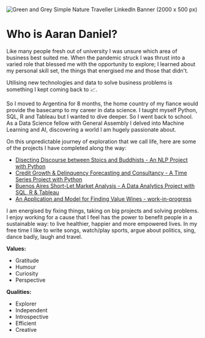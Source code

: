 
![Green and Grey Simple Nature Traveller Linkedln Banner (2000 x 500 px)](https://github.com/acdaniel864/acdaniel864/assets/62990137/d7f1eb06-6103-436b-b9c6-cca14761e7b3)

# Who is Aaran Daniel?

Like many people fresh out of university I was unsure which area of business best suited me. When the pandemic struck I was thrust into a varied role that blessed me with the opportunity to explore; I learned about my personal skill set, the things that energised me and those that didn't.

Utilising new technologies and data to solve business problems is something I kept coming back to 📈. 

So I moved to Argentina for 8 months, the home country of my fiance would provide the basecamp to my career in data science. I taught myself Python, SQL, R and Tableau but I wanted to dive deeper. So I went back to school. As a Data Science fellow with General Assembly I delved into Machine Learning and AI, discovering a world I am hugely passionate about. 

On this unpredictable journey of exploration that we call life, here are some of the projects I have completed along the way:

- [Disecting Discourse between Stoics and Buddhists - An NLP Project with Python](https://github.com/acdaniel864/nlp-reddit-classification)
- [Credit Growth & Delinquency Forecasting and Consultancy - A Time Series Project with Python](https://github.com/acdaniel864/time-series-credit-forecasting)
- [Buenos Aires Short-Let Market Analysis - A Data Analytics Project with SQL, R & Tableau](https://medium.com/@aarandaniel/airbnbs-in-buenos-aires-f40274f219fb)
- [An Application and Model for Finding Value Wines - work-in-progress](https://github.com/acdaniel864/capstone)

I am energised by fixing things, taking on big projects and solving problems. I enjoy working for a cause that I feel has the power to benefit people in a sustainable way: to live healthier, happier and more empowered lives. In my free time I like to write songs, watch/play sports, argue about politics, sing, dance badly, laugh and travel. 

**Values:**
- Gratitude 
- Humour 
- Curiosity 
- Perspective

**Qualities:**
- Explorer
- Independent
- Introspective
- Efficient
- Creative

